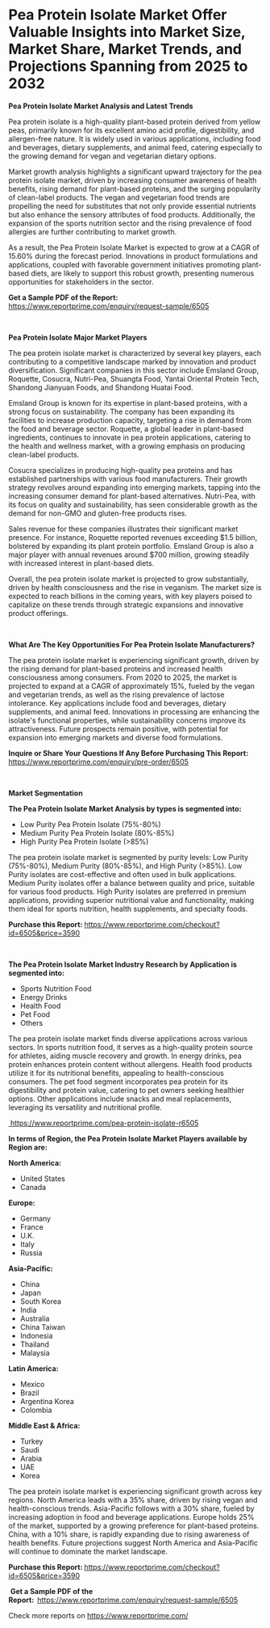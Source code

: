 <p><h1>Pea Protein Isolate Market Offer Valuable Insights into Market Size, Market Share, Market Trends, and Projections Spanning from 2025 to 2032</h1></p><p><strong>Pea Protein Isolate Market Analysis and Latest Trends</strong></p>
<p><p>Pea protein isolate is a high-quality plant-based protein derived from yellow peas, primarily known for its excellent amino acid profile, digestibility, and allergen-free nature. It is widely used in various applications, including food and beverages, dietary supplements, and animal feed, catering especially to the growing demand for vegan and vegetarian dietary options.</p><p>Market growth analysis highlights a significant upward trajectory for the pea protein isolate market, driven by increasing consumer awareness of health benefits, rising demand for plant-based proteins, and the surging popularity of clean-label products. The vegan and vegetarian food trends are propelling the need for substitutes that not only provide essential nutrients but also enhance the sensory attributes of food products. Additionally, the expansion of the sports nutrition sector and the rising prevalence of food allergies are further contributing to market growth.</p><p>As a result, the Pea Protein Isolate Market is expected to grow at a CAGR of 15.60% during the forecast period. Innovations in product formulations and applications, coupled with favorable government initiatives promoting plant-based diets, are likely to support this robust growth, presenting numerous opportunities for stakeholders in the sector.</p></p>
<p><strong>Get a Sample PDF of the Report:&nbsp;</strong> <a href="https://www.reportprime.com/enquiry/request-sample/6505?utm_campaign=3493&utm_medium=2&utm_source=Github&utm_content=ia&utm_term=19032025&utm_id=pea-protein-isolate">https://www.reportprime.com/enquiry/request-sample/6505</a></p>
<p>&nbsp;</p>
<p><strong>Pea Protein Isolate Major Market Players</strong></p>
<p><p>The pea protein isolate market is characterized by several key players, each contributing to a competitive landscape marked by innovation and product diversification. Significant companies in this sector include Emsland Group, Roquette, Cosucra, Nutri-Pea, Shuangta Food, Yantai Oriental Protein Tech, Shandong Jianyuan Foods, and Shandong Huatai Food.</p><p>Emsland Group is known for its expertise in plant-based proteins, with a strong focus on sustainability. The company has been expanding its facilities to increase production capacity, targeting a rise in demand from the food and beverage sector. Roquette, a global leader in plant-based ingredients, continues to innovate in pea protein applications, catering to the health and wellness market, with a growing emphasis on producing clean-label products.</p><p>Cosucra specializes in producing high-quality pea proteins and has established partnerships with various food manufacturers. Their growth strategy revolves around expanding into emerging markets, tapping into the increasing consumer demand for plant-based alternatives. Nutri-Pea, with its focus on quality and sustainability, has seen considerable growth as the demand for non-GMO and gluten-free products rises.</p><p>Sales revenue for these companies illustrates their significant market presence. For instance, Roquette reported revenues exceeding $1.5 billion, bolstered by expanding its plant protein portfolio. Emsland Group is also a major player with annual revenues around $700 million, growing steadily with increased interest in plant-based diets.</p><p>Overall, the pea protein isolate market is projected to grow substantially, driven by health consciousness and the rise in veganism. The market size is expected to reach billions in the coming years, with key players poised to capitalize on these trends through strategic expansions and innovative product offerings.</p></p>
<p>&nbsp;</p>
<p><strong>What Are The Key Opportunities For Pea Protein Isolate Manufacturers?</strong></p>
<p><p>The pea protein isolate market is experiencing significant growth, driven by the rising demand for plant-based proteins and increased health consciousness among consumers. From 2020 to 2025, the market is projected to expand at a CAGR of approximately 15%, fueled by the vegan and vegetarian trends, as well as the rising prevalence of lactose intolerance. Key applications include food and beverages, dietary supplements, and animal feed. Innovations in processing are enhancing the isolate's functional properties, while sustainability concerns improve its attractiveness. Future prospects remain positive, with potential for expansion into emerging markets and diverse food formulations.</p></p>
<p><strong>Inquire or Share Your Questions If Any Before Purchasing This Report:</strong> <a href="https://www.reportprime.com/enquiry/pre-order/6505?utm_campaign=3493&utm_medium=2&utm_source=Github&utm_content=ia&utm_term=19032025&utm_id=pea-protein-isolate">https://www.reportprime.com/enquiry/pre-order/6505</a></p>
<p>&nbsp;</p>
<p><strong>Market Segmentation</strong></p>
<p><strong>The Pea Protein Isolate Market Analysis by types is segmented into:</strong></p>
<p><ul><li>Low Purity Pea Protein Isolate (75%-80%)</li><li>Medium Purity Pea Protein Isolate (80%-85%)</li><li>High Purity Pea Protein Isolate (>85%)</li></ul></p>
<p><p>The pea protein isolate market is segmented by purity levels: Low Purity (75%-80%), Medium Purity (80%-85%), and High Purity (>85%). Low Purity isolates are cost-effective and often used in bulk applications. Medium Purity isolates offer a balance between quality and price, suitable for various food products. High Purity isolates are preferred in premium applications, providing superior nutritional value and functionality, making them ideal for sports nutrition, health supplements, and specialty foods.</p></p>
<p><strong>Purchase this Report:&nbsp;</strong><a href="https://www.reportprime.com/checkout?id=6505&price=3590&utm_campaign=3493&utm_medium=2&utm_source=Github&utm_content=ia&utm_term=19032025&utm_id=pea-protein-isolate">https://www.reportprime.com/checkout?id=6505&price=3590</a></p>
<p>&nbsp;</p>
<p><strong>The Pea Protein Isolate Market Industry Research by Application is segmented into:</strong></p>
<p><ul><li>Sports Nutrition Food</li><li>Energy Drinks</li><li>Health Food</li><li>Pet Food</li><li>Others</li></ul></p>
<p><p>The pea protein isolate market finds diverse applications across various sectors. In sports nutrition food, it serves as a high-quality protein source for athletes, aiding muscle recovery and growth. In energy drinks, pea protein enhances protein content without allergens. Health food products utilize it for its nutritional benefits, appealing to health-conscious consumers. The pet food segment incorporates pea protein for its digestibility and protein value, catering to pet owners seeking healthier options. Other applications include snacks and meal replacements, leveraging its versatility and nutritional profile.</p></p>
<p><a href="https://www.reportprime.com/pea-protein-isolate-r6505?utm_campaign=3493&utm_medium=2&utm_source=Github&utm_content=ia&utm_term=19032025&utm_id=pea-protein-isolate">&nbsp;https://www.reportprime.com/pea-protein-isolate-r6505</a></p>
<p><strong>In terms of Region, the Pea Protein Isolate Market Players available by Region are:</strong></p>
<p>
    <p> <strong> North America: </strong>
        <ul>
            <li>United States</li>
            <li>Canada</li>
        </ul>
        </p> 
    <p> <strong> Europe: </strong>
        <ul>
            <li>Germany</li>
            <li>France</li>
            <li>U.K.</li>
            <li>Italy</li>
            <li>Russia</li>
        </ul>
        </p> 
    <p> <strong> Asia-Pacific: </strong>
        <ul>
            <li>China</li>
            <li>Japan</li>
            <li>South Korea</li>
            <li>India</li>
            <li>Australia</li>
            <li>China Taiwan</li>
            <li>Indonesia</li>
            <li>Thailand</li>
            <li>Malaysia</li>
        </ul>
        </p> 
    <p> <strong> Latin America: </strong>
        <ul>
            <li>Mexico</li>
            <li>Brazil</li>
            <li>Argentina Korea</li>
            <li>Colombia</li>
        </ul>
        </p> 
    <p> <strong> Middle East & Africa: </strong>
        <ul>
            <li>Turkey</li>
            <li>Saudi</li>
            <li>Arabia</li>
            <li>UAE</li>
            <li>Korea</li>
        </ul>
    </p>
    </p>
<p><p>The pea protein isolate market is experiencing significant growth across key regions. North America leads with a 35% share, driven by rising vegan and health-conscious trends. Asia-Pacific follows with a 30% share, fueled by increasing adoption in food and beverage applications. Europe holds 25% of the market, supported by a growing preference for plant-based proteins. China, with a 10% share, is rapidly expanding due to rising awareness of health benefits. Future projections suggest North America and Asia-Pacific will continue to dominate the market landscape.</p></p>
<p><strong>Purchase this Report: </strong><a href="https://www.reportprime.com/checkout?id=6505&price=3590&utm_campaign=3493&utm_medium=2&utm_source=Github&utm_content=ia&utm_term=19032025&utm_id=pea-protein-isolate">https://www.reportprime.com/checkout?id=6505&price=3590</a></p>
<p>&nbsp;<strong>Get a Sample PDF of the Report:&nbsp;&nbsp;</strong><a href="https://www.reportprime.com/enquiry/request-sample/6505?utm_campaign=3493&utm_medium=2&utm_source=Github&utm_content=ia&utm_term=19032025&utm_id=pea-protein-isolate">https://www.reportprime.com/enquiry/request-sample/6505</a></p>
<p><strong></strong></p>
<p>Check more reports on <a href="https://www.reportprime.com/?utm_campaign=3493&utm_medium=2&utm_source=Github&utm_content=ia&utm_term=19032025&utm_id=pea-protein-isolate">https://www.reportprime.com/</a></p>